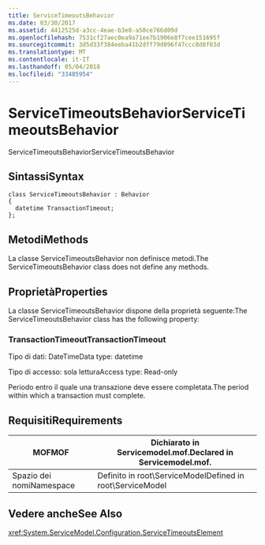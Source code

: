 ```yaml
---
title: ServiceTimeoutsBehavior
ms.date: 03/30/2017
ms.assetid: 4412525d-a3cc-4eae-b3e8-a50ce766d09d
ms.openlocfilehash: 7531cf27aec0ea9a71ee7b1906e8f7cee151695f
ms.sourcegitcommit: 3d5d33f384eeba41b2dff79d096f47ccc8d8f03d
ms.translationtype: MT
ms.contentlocale: it-IT
ms.lasthandoff: 05/04/2018
ms.locfileid: "33485954"
---
```

# <a name="servicetimeoutsbehavior"></a><span data-ttu-id="1df1f-102">ServiceTimeoutsBehavior</span><span class="sxs-lookup"><span data-stu-id="1df1f-102">ServiceTimeoutsBehavior</span></span>
<span data-ttu-id="1df1f-103">ServiceTimeoutsBehavior</span><span class="sxs-lookup"><span data-stu-id="1df1f-103">ServiceTimeoutsBehavior</span></span>  
  
## <a name="syntax"></a><span data-ttu-id="1df1f-104">Sintassi</span><span class="sxs-lookup"><span data-stu-id="1df1f-104">Syntax</span></span>  
  
```  
class ServiceTimeoutsBehavior : Behavior  
{  
  datetime TransactionTimeout;  
};  
```  
  
## <a name="methods"></a><span data-ttu-id="1df1f-105">Metodi</span><span class="sxs-lookup"><span data-stu-id="1df1f-105">Methods</span></span>  
 <span data-ttu-id="1df1f-106">La classe ServiceTimeoutsBehavior non definisce metodi.</span><span class="sxs-lookup"><span data-stu-id="1df1f-106">The ServiceTimeoutsBehavior class does not define any methods.</span></span>  
  
## <a name="properties"></a><span data-ttu-id="1df1f-107">Proprietà</span><span class="sxs-lookup"><span data-stu-id="1df1f-107">Properties</span></span>  
 <span data-ttu-id="1df1f-108">La classe ServiceTimeoutsBehavior dispone della proprietà seguente:</span><span class="sxs-lookup"><span data-stu-id="1df1f-108">The ServiceTimeoutsBehavior class has the following property:</span></span>  
  
### <a name="transactiontimeout"></a><span data-ttu-id="1df1f-109">TransactionTimeout</span><span class="sxs-lookup"><span data-stu-id="1df1f-109">TransactionTimeout</span></span>  
 <span data-ttu-id="1df1f-110">Tipo di dati: DateTime</span><span class="sxs-lookup"><span data-stu-id="1df1f-110">Data type: datetime</span></span>  
  
 <span data-ttu-id="1df1f-111">Tipo di accesso: sola lettura</span><span class="sxs-lookup"><span data-stu-id="1df1f-111">Access type: Read-only</span></span>  
  
 <span data-ttu-id="1df1f-112">Periodo entro il quale una transazione deve essere completata.</span><span class="sxs-lookup"><span data-stu-id="1df1f-112">The period within which a transaction must complete.</span></span>  
  
## <a name="requirements"></a><span data-ttu-id="1df1f-113">Requisiti</span><span class="sxs-lookup"><span data-stu-id="1df1f-113">Requirements</span></span>  
  
|<span data-ttu-id="1df1f-114">MOF</span><span class="sxs-lookup"><span data-stu-id="1df1f-114">MOF</span></span>|<span data-ttu-id="1df1f-115">Dichiarato in Servicemodel.mof.</span><span class="sxs-lookup"><span data-stu-id="1df1f-115">Declared in Servicemodel.mof.</span></span>|  
|---------|-----------------------------------|  
|<span data-ttu-id="1df1f-116">Spazio dei nomi</span><span class="sxs-lookup"><span data-stu-id="1df1f-116">Namespace</span></span>|<span data-ttu-id="1df1f-117">Definito in root\ServiceModel</span><span class="sxs-lookup"><span data-stu-id="1df1f-117">Defined in root\ServiceModel</span></span>|  
  
## <a name="see-also"></a><span data-ttu-id="1df1f-118">Vedere anche</span><span class="sxs-lookup"><span data-stu-id="1df1f-118">See Also</span></span>  
 <xref:System.ServiceModel.Configuration.ServiceTimeoutsElement>
